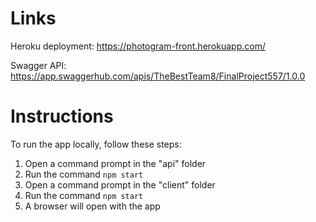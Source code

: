 # Links

Heroku deployment: https://photogram-front.herokuapp.com/

Swagger API: https://app.swaggerhub.com/apis/TheBestTeam8/FinalProject557/1.0.0

# Instructions

To run the app locally, follow these steps:

1. Open a command prompt in the "api" folder
2. Run the command ```npm start```
3. Open a command prompt in the "client" folder
4. Run the command ```npm start```
5. A browser will open with the app
